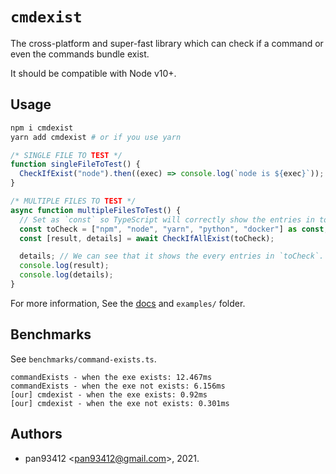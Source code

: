 # `cmdexist`

The cross-platform and super-fast library which can
check if a command or even the commands bundle exist.

It should be compatible with Node v10+.

## Usage

```bash
npm i cmdexist
yarn add cmdexist # or if you use yarn
```

```ts
/* SINGLE FILE TO TEST */
function singleFileToTest() {
  CheckIfExist("node").then((exec) => console.log(`node is ${exec}`));
}

/* MULTIPLE FILES TO TEST */
async function multipleFilesToTest() {
  // Set as `const` so TypeScript will correctly show the entries in toCheck array.
  const toCheck = ["npm", "node", "yarn", "python", "docker"] as const;
  const [result, details] = await CheckIfAllExist(toCheck);

  details; // We can see that it shows the every entries in `toCheck`.
  console.log(result);
  console.log(details);
}
```

For more information, See the [docs](https://pan93412.github.io/cmdexist/) and `examples/` folder.

## Benchmarks

See `benchmarks/command-exists.ts`.

```plain
commandExists - when the exe exists: 12.467ms
commandExists - when the exe not exists: 6.156ms
[our] cmdexist - when the exe exists: 0.92ms
[our] cmdexist - when the exe not exists: 0.301ms
```

## Authors

- pan93412 \<<pan93412@gmail.com>\>, 2021.
